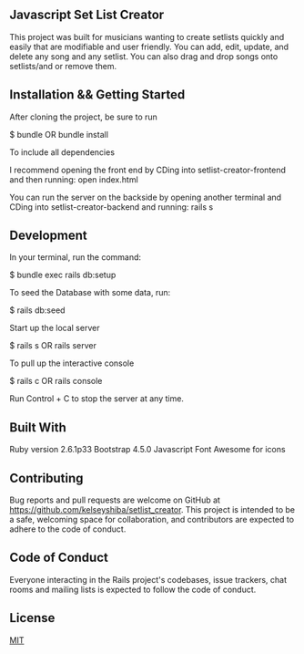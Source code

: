 ## Javascript Set List Creator
This project was built for musicians wanting to create setlists quickly and easily that are modifiable and user friendly. You can add, edit, update, and delete any song and any setlist.  You can also drag and drop songs onto setlists/and or remove them.

## Installation && Getting Started
After cloning the project, be sure to run

$ bundle OR bundle install

To include all dependencies

I recommend opening the front end by CDing into setlist-creator-frontend and then running:
open index.html

You can run the server on the backside by opening another terminal and CDing into setlist-creator-backend and running:
rails s


## Development

In your terminal, run the command:

$ bundle exec rails db:setup

To seed the Database with some data, run:

$ rails db:seed

Start up the local server

$ rails s OR rails server

To pull up the interactive console

$ rails c OR rails console

Run Control + C to stop the server at any time.

## Built With
Ruby version 2.6.1p33
Bootstrap 4.5.0
Javascript
Font Awesome for icons

## Contributing
Bug reports and pull requests are welcome on GitHub at https://github.com/kelseyshiba/setlist_creator. This project is intended to be a safe, welcoming space for collaboration, and contributors are expected to adhere to the code of conduct.

## Code of Conduct
Everyone interacting in the Rails project's codebases, issue trackers, chat rooms and mailing lists is expected to follow the code of conduct.

## License
[MIT](https://choosealicense.com/licenses/mit/)